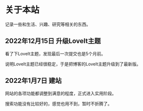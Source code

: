 # 关于本站


记录一些和生活、兴趣、研究等相关的东西。

## 2022年12月15日  升级LoveIt主题
看了下LoveIt主题，发现最后一次提交也是5个月前。

说明LoveIt主题已经很稳定，于是把博客的LoveIt主题升级到了最新版。

## 2022年1月7日  建站
网站的各项功能都调整到满意的程度，正式进入实用阶段。

搜索功能没有比较好的，感觉也用不到，暂时不折腾了。

